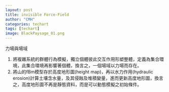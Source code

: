 ```yaml
---
layout: post
title: invisible Force-Field
author: "CMH"
categories: techart
tags: [techart]
image: BlackPaysage_01.png
---
```


力場與場域  
1. 將複雜系統的群體行為模擬，獨立個體彼此交互作用形塑整體，定義為集合環境，此集合環境再影響著個體，換言之，一個場域以力場而存在。
2. 將山的fBm模型存於高度地形圖(height map)，再以水力作用(hydraulic erosion)計算土壤含水量，及其侵蝕及堆積變量，進而更新高度地形圖，換言之，高度地形圖不再是靜態資料，而是可以動態模擬之初始條件。
